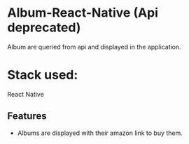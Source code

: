 # Album-React-Native (Api deprecated)

Album are queried from api and displayed in the application.

# Stack used:

React Native 

## Features

- Albums are displayed with their amazon link to buy them.
